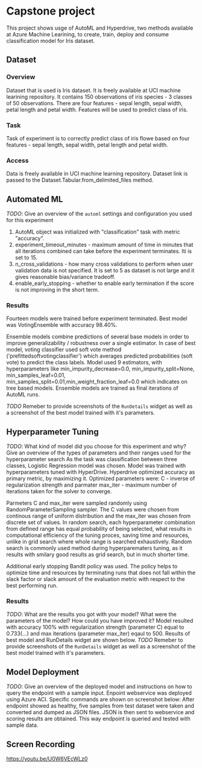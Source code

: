 
# Capstone project

This project shows usge of AutoML and Hyperdrive, two methods available at Azure Machine Learining, to create, train, deploy and consume classification model for Iris dataset. 

## Dataset

### Overview
Dataset that is used is Iris dataset. It is freely available at UCI machine learining repository. It contains 150 observations of iris species - 3 classes of 50 observations. There are four features - sepal length, sepal width, petal length and petal width. Features will be used to predict class of iris.

### Task
Task of experiment is to correctly predict class of iris flowe based on four features - sepal length, sepal width, petal length and petal width.

### Access
Data is freely available in UCI machine learning repository. Dataset link is passed to the Dataset.Tabular.from_delimited_files method.

## Automated ML
*TODO*: Give an overview of the `automl` settings and configuration you used for this experiment
1. AutoML object was initialized with "classification" task with metric "accuracy". 
2. experiment_timeout_minutes - maximum amount of time in minutes that all iterations combined can take before the experiment terminates. Iti is set to 15.
3. n_cross_validations - how many cross validations to perform when user validation data is not specified. It is set to 5 as dataset is not large and it gives reasonable bias/variance tradeoff.
4. enable_early_stopping - whether to enable early termination if the score is not improving in the short term.
### Results
Fourteen models were trained before experiment terminated. Best model was VotingEnsemble with accuracy 98.40%.

Ensemble models combine predictions of several base models in order to improve generalizability / robustness over a single estimator. In case of best model, voting classifier used soft vote method ('prefittedsoftvotingclassifier') which averages predicted probabilities (soft vote) to predict the class labels. Model used 9 estimators, with hyperparameters like min_impurity_decrease=0.0, min_impurity_split=None, min_samples_leaf=0.01, min_samples_split=0.01,min_weight_fraction_leaf=0.0 which indicates on tree based models. Ensemble models are trained as final iterations of AutoML runs.

*TODO* Remeber to provide screenshots of the `RunDetails` widget as well as a screenshot of the best model trained with it's parameters.

## Hyperparameter Tuning
*TODO*: What kind of model did you choose for this experiment and why? Give an overview of the types of parameters and their ranges used for the hyperparameter search
As the task was classification between three classes, Logistic Regression model was chosen. Model was trained with hyperparameters tuned with HyperDrive. Hyperdrive optimized accuracy as primary metric, by maximizing it. Optimized parameters were: C - inverse of regularization strength and parmater max_iter - maximum number of iterations taken for the solver to converge.

Parmeters C and max_iter were sampled randomly using RandomParameterSampling sampler. The C values were chosen from continous range of uniform distribution and the max_iter was chosen from discrete set of values. In random search, each hyperparameter combination from defined range has equal probability of being selected, what results in computational efficiency of the tuning proces, saving time and resources, unlike in grid search where whole range is searched exhaustively. Random search is commonly used method during hyperparematers tuning, as it results with smilary good results as grid search, but in much shorter time.

Additional early stopping Bandit policy was used. The policy helps to optimize time and resources by terminating runs that does not fall within the slack factor or slack amount of the evaluation metric with respect to the best performing run.

### Results
*TODO*: What are the results you got with your model? What were the parameters of the model? How could you have improved it?
Model resulted with accuracy 100% with regularization strength (parameter C) equal to 0.733(...) and max iterations (parameter max_iter) eqaul to 500. Results of best model and RunDetails widget are shown below.
*TODO* Remeber to provide screenshots of the `RunDetails` widget as well as a screenshot of the best model trained with it's parameters.

## Model Deployment
*TODO*: Give an overview of the deployed model and instructions on how to query the endpoint with a sample input.
Enpoint webservice was deployed using Azure ACI. Specific commands are shown on screenshot below:
After endpoint showed as healthy, five samples from test dataset were taken and converted and dumped as JSON files. JSON is then sent to webservice and scoring results are obtained. This way endpoint is queried and tested with sample data.
## Screen Recording
https://youtu.be/U0W6VEcWLz0


